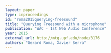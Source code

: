 ```yaml
---
layout: paper
type: inproceedings
id: "roma2015querying-freesound"
title: "Querying Freesound with a microphone"
publication: "WAC - 1st Web Audio Conference"
year: 2015
external_url: http://mtg.upf.edu/node/3176
authors: "Gerard Roma, Xavier Serra"
---
```

